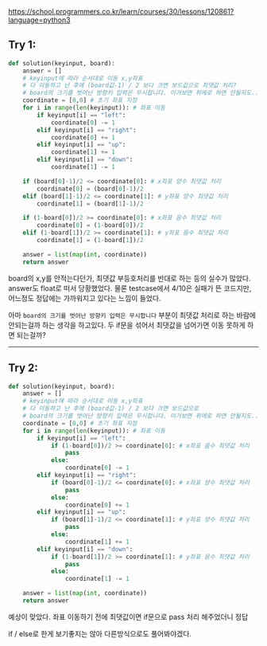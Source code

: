 https://school.programmers.co.kr/learn/courses/30/lessons/120861?language=python3

## Try 1:

```python
def solution(keyinput, board):
    answer = []
    # keyinput에 따라 순서대로 이동 x,y좌표
    # 다 이동하고 난 후에 (board값-1) / 2 보다 크면 보드값으로 최댓값 처리?
    # board의 크기를 벗어난 방향키 입력은 무시합니다. 이거보면 위에로 하면 안될지도..
    coordinate = [0,0] # 초기 좌표 지정
    for i in range(len(keyinput)): # 좌표 이동
        if keyinput[i] == "left":
            coordinate[0] -= 1
        elif keyinput[i] == "right":
            coordinate[0] += 1
        elif keyinput[i] == "up":
            coordinate[1] += 1
        elif keyinput[i] == "down":
            coordinate[1] -= 1

    if (board[0]-1)/2 <= coordinate[0]: # x좌표 양수 최댓값 처리
        coordinate[0] = (board[0]-1)/2
    elif (board[1]-1)/2 <= coordinate[1]: # y좌표 양수 최댓값 처리
        coordinate[1] = (board[1]-1)/2

    if (1-board[0])/2 >= coordinate[0]: # x좌표 음수 최댓값 처리
        coordinate[0] = (1-board[0])/2
    elif (1-board[1])/2 >= coordinate[1]: # y좌표 음수 최댓값 처리
        coordinate[1] = (1-board[1])/2

    answer = list(map(int, coordinate))
    return answer
```

board의 x,y를 안적는다던가, 최댓값 부등호처리를 반대로 하는 등의 실수가 많았다.
answer도 float로 떠서 당황했었다.
물론 testcase에서 4/10은 실패가 뜬 코드지만, 어느정도 정답에는 가까워지고 있다는 느낌이 들었다.

아마 `board의 크기를 벗어난 방향키 입력은 무시합니다` 부분이 최댓값 처리로 하는 바람에 안되는걸까 하는 생각을 하고있다.
두 if문을 섞어서 최댓값을 넘어가면 이동 못하게 하면 되는걸까?

---

## Try 2:

```python
def solution(keyinput, board):
    answer = []
    # keyinput에 따라 순서대로 이동 x,y좌표
    # 다 이동하고 난 후에 (board값-1) / 2 보다 크면 보드값으로
    # board의 크기를 벗어난 방향키 입력은 무시합니다. 이거보면 위에로 하면 안될지도..
    coordinate = [0,0] # 초기 좌표 지정
    for i in range(len(keyinput)): # 좌표 이동
        if keyinput[i] == "left":
            if (1-board[0])/2 >= coordinate[0]: # x좌표 음수 최댓값 처리
                pass
            else:
                coordinate[0] -= 1
        elif keyinput[i] == "right":
            if (board[0]-1)/2 <= coordinate[0]: # x좌표 양수 최댓값 처리
                pass
            else:
                coordinate[0] += 1
        elif keyinput[i] == "up":
            if (board[1]-1)/2 <= coordinate[1]: # y좌표 양수 최댓값 처리
                pass
            else:
                coordinate[1] += 1
        elif keyinput[i] == "down":
            if (1-board[1])/2 >= coordinate[1]: # y좌표 음수 최댓값 처리
                pass
            else:
                coordinate[1] -= 1

    answer = list(map(int, coordinate))
    return answer
```

예상이 맞았다. 좌표 이동하기 전에 최댓값이면 if문으로 pass 처리 해주었더니 정답

if / else로 한게 보기좋지는 않아 다른방식으로도 풀어봐야겠다.
